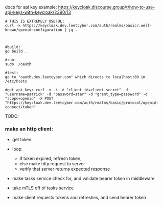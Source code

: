 docs for api key example:
https://keycloak.discourse.group/t/how-to-use-api-keys-with-keycloak/2390/13

```
# THIS IS EXTREMELY USEFUL:
curl -k https://keycloak.dev.leetcyber.com/auth/realms/basic/.well-known/openid-configuration | jq .



#build:
go build .

#run:
sudo ./oauth

#test:
go to "oauth.dev.leetcyber.com" which directs to localhost:80 in /etc/hosts

#get api key: curl -v -k -d "client_id=client-secret" -d "username=patrick" -d "password=star" -d "grant_type=password" -d "scope=openid" -X POST "https://keycloak.dev.leetcyber.com/auth/realms/basic/protocol/openid-connect/token"
```

TODO:

### make an http client:

- get token

- loop:
  - if token expired, refresh token,
  - else make http request to server
  - verify that server returns expected response

- make tasks service check for, and validate bearer token in middleware
- take mTLS off of tasks service
- make client requests tokens and refreshes, and send bearer token
